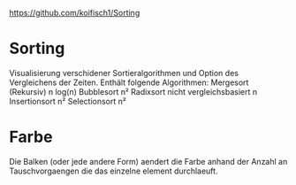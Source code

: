 https://github.com/koifisch1/Sorting

# Sorting
Visualisierung verschidener Sortieralgorithmen und Option des Vergleichens der Zeiten.
Enthält folgende Algorithmen:
Mergesort (Rekursiv) n log(n)
Bubblesort n²
Radixsort nicht vergleichsbasiert n
Insertionsort n²
Selectionsort n²

# Farbe 
Die Balken (oder jede andere Form) aendert die Farbe anhand der Anzahl an Tauschvorgaengen die das einzelne element durchlaeuft.

